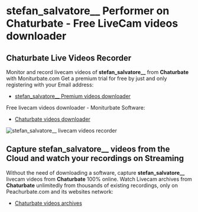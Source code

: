 # stefan_salvatore__ Performer on Chaturbate - Free LiveCam videos downloader

## Chaturbate Live Videos Recorder

Monitor and record livecam videos of **stefan_salvatore__** from **Chaturbate** with Moniturbate.com
Get a premium trial for free by just and only registering with your Email address:
* [stefan_salvatore__ Premium videos downloader](https://moniturbate.com/request-demo-licence-key.html)

Free livecam videos downloader - Moniturbate Software:
* [Chaturbate videos downloader](https://moniturbate.com/moniturbate-download-software.html)

![stefan_salvatore__ livecam videos recorder](https://peachurnet.com/templates/moniturbate-software.png)


## Capture stefan_salvatore__ videos from the Cloud and watch your recordings on Streaming

Without the need of downloading a software, capture **stefan_salvatore__** livecam videos from **Chaturbate** 100% online.
Watch Livecam archives from **Chaturbate** unlimitedly from thousands of existing recordings, only on Peachurbate.com and its websites network:
* [Chaturbate videos archives](https://peachurnet.com/)